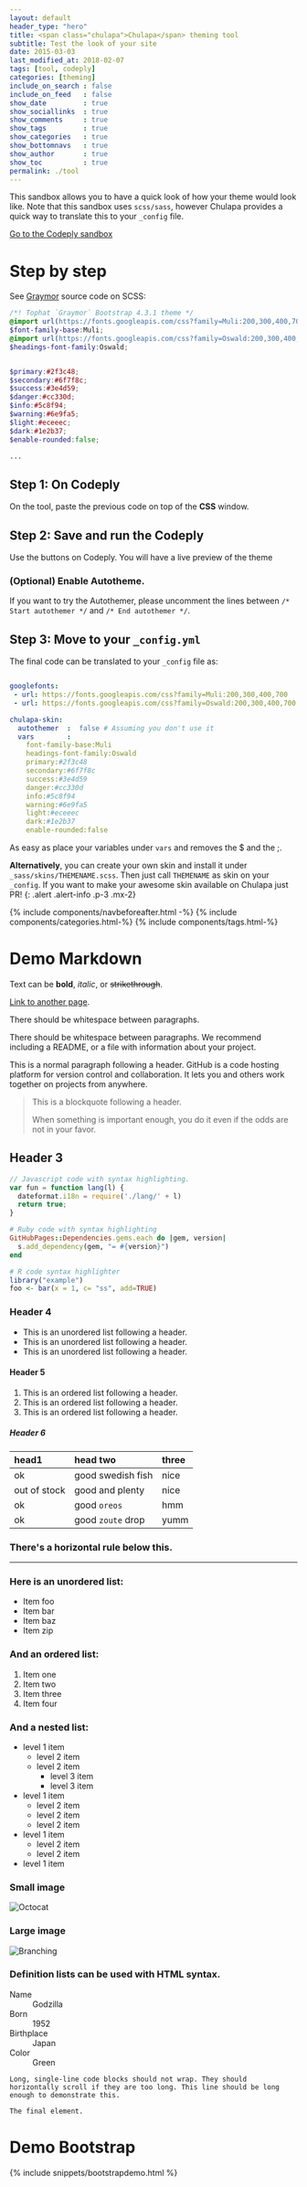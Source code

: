 ```yaml
---
layout: default
header_type: "hero"
title: <span class="chulapa">Chulapa</span> theming tool
subtitle: Test the look of your site
date: 2015-03-03
last_modified_at: 2018-02-07
tags: [tool, codeply]
categories: [theming]
include_on_search : false
include_on_feed   : false
show_date         : true
show_sociallinks  : true
show_comments     : true
show_tags         : true
show_categories   : true
show_bottomnavs   : true
show_author       : true
show_toc          : true
permalink: ./tool
---
```



This sandbox allows you to have a quick look of how your theme would look like. Note that this sandbox uses `scss/sass`, however <span class="chulapa">Chulapa</span> provides a quick way to translate this to your `_config` file.

<div class="text-center">
  <a class="btn btn-dark mx-1 text-primary" href="https://www.codeply.com/p/qhEml875ge" role="button">Go to the Codeply sandbox</a>
</div>

# Step by step
See [Graymor](https://dieghernan.github.io/chulapa/skins/graymor) source code on SCSS:

```scss
/*! Tophat `Graymor` Bootstrap 4.3.1 theme */
@import url(https://fonts.googleapis.com/css?family=Muli:200,300,400,700);
$font-family-base:Muli;
@import url(https://fonts.googleapis.com/css?family=Oswald:200,300,400,700);
$headings-font-family:Oswald;


$primary:#2f3c48;
$secondary:#6f7f8c;
$success:#3e4d59;
$danger:#cc330d;
$info:#5c8f94;
$warning:#6e9fa5;
$light:#eceeec;
$dark:#1e2b37;
$enable-rounded:false;

...
```


## Step 1: On Codeply

On the tool, paste the previous code on top of the **CSS** window.

## Step 2: Save and run the Codeply

Use the buttons on Codeply. You will have a live preview of the theme

### (Optional) Enable Autotheme.

If you want to try the Autothemer, please uncomment the lines between `/* Start autothemer */` and `/* End autothemer */`.

## Step 3: Move to your `_config.yml`

The final code can be translated to your `_config` file as:

```yaml

googlefonts:
 - url: https://fonts.googleapis.com/css?family=Muli:200,300,400,700
 - url: https://fonts.googleapis.com/css?family=Oswald:200,300,400,700

chulapa-skin: 
  autothemer  :  false # Assuming you don't use it
  vars        :
    font-family-base:Muli
    headings-font-family:Oswald
    primary:#2f3c48
    secondary:#6f7f8c
    success:#3e4d59
    danger:#cc330d
    info:#5c8f94
    warning:#6e9fa5
    light:#eceeec
    dark:#1e2b37
    enable-rounded:false
```

As easy as place your variables under `vars` and removes the $ and the ;.

**Alternatively**, you can create your own skin and install it under `_sass/skins/THEMENAME.scss`. Then just call `THEMENAME` as skin on your `_config`. If you want to make your awesome skin available on <span class="chulapa">Chulapa</span> just PR!
{: .alert .alert-info .p-3 .mx-2}









{% include components/navbeforeafter.html -%}
{% include components/categories.html-%}
{% include components/tags.html-%}


# Demo Markdown

Text can be **bold**, _italic_, or ~~strikethrough~~.

[Link to another page](./another-page.html).

There should be whitespace between paragraphs.

There should be whitespace between paragraphs. We recommend including a README, or a file with information about your project.



This is a normal paragraph following a header. GitHub is a code hosting platform for version control and collaboration. It lets you and others work together on projects from anywhere.



> This is a blockquote following a header.
>
> When something is important enough, you do it even if the odds are not in your favor.

## Header 3

```js
// Javascript code with syntax highlighting.
var fun = function lang(l) {
  dateformat.i18n = require('./lang/' + l)
  return true;
}
```

```ruby
# Ruby code with syntax highlighting
GitHubPages::Dependencies.gems.each do |gem, version|
  s.add_dependency(gem, "= #{version}")
end
```

```r
# R code syntax highlighter
library("example")
foo <- bar(x = 1, c= "ss", add=TRUE)
```

### Header 4

*   This is an unordered list following a header.
*   This is an unordered list following a header.
*   This is an unordered list following a header.

#### Header 5

1.  This is an ordered list following a header.
2.  This is an ordered list following a header.
3.  This is an ordered list following a header.

##### Header 6

| head1        | head two          | three |
|:-------------|:------------------|:------|
| ok           | good swedish fish | nice  |
| out of stock | good and plenty   | nice  |
| ok           | good `oreos`      | hmm   |
| ok           | good `zoute` drop | yumm  |

### There's a horizontal rule below this.

* * *

### Here is an unordered list:

*   Item foo
*   Item bar
*   Item baz
*   Item zip

### And an ordered list:

1.  Item one
1.  Item two
1.  Item three
1.  Item four

### And a nested list:

- level 1 item
  - level 2 item
  - level 2 item
    - level 3 item
    - level 3 item
- level 1 item
  - level 2 item
  - level 2 item
  - level 2 item
- level 1 item
  - level 2 item
  - level 2 item
- level 1 item

### Small image

![Octocat](https://github.githubassets.com/images/icons/emoji/octocat.png)

### Large image

![Branching](https://guides.github.com/activities/hello-world/branching.png)


### Definition lists can be used with HTML syntax.

<dl>
<dt>Name</dt>
<dd>Godzilla</dd>
<dt>Born</dt>
<dd>1952</dd>
<dt>Birthplace</dt>
<dd>Japan</dd>
<dt>Color</dt>
<dd>Green</dd>
</dl>

```
Long, single-line code blocks should not wrap. They should horizontally scroll if they are too long. This line should be long enough to demonstrate this.
```

```
The final element.
```





# Demo Bootstrap

{% include snippets/bootstrapdemo.html  %}
